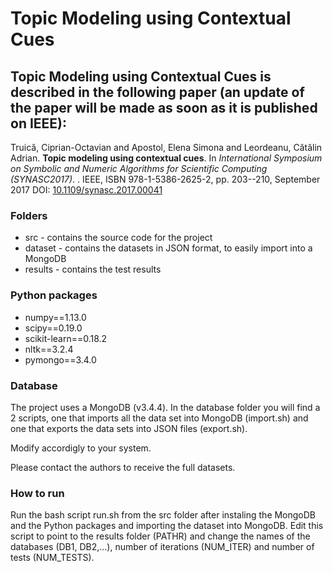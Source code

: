 # Topic Modeling using Contextual Cues
## Topic Modeling using Contextual Cues is described in the following paper (an update of the paper will be made as soon as it is published on IEEE):

Truică, Ciprian-Octavian and Apostol, Elena Simona and Leordeanu, Cătălin Adrian. **Topic modeling using contextual cues**. In *International Symposium on Symbolic and Numeric Algorithms for Scientific Computing (SYNASC2017)*. . IEEE, ISBN 978-1-5386-2625-2, pp. 203--210, September 2017 DOI: [10.1109/synasc.2017.00041](http://doi.org/10.1109/synasc.2017.00041)

### Folders
* src - contains the source code for the project
* dataset - contains the datasets in JSON format, to easily import into a MongoDB
* results - contains the test results

### Python packages
* numpy==1.13.0
* scipy==0.19.0
* scikit-learn==0.18.2
* nltk==3.2.4
* pymongo==3.4.0

### Database
The project uses a MongoDB (v3.4.4). In the database folder you will find a 2 scripts, one that imports all the data set into MongoDB (import.sh) and one that exports the data sets into JSON files (export.sh).

Modify accordigly to your system.

Please contact the authors to receive the full datasets.

### How to run
Run the bash script run.sh from the src folder after instaling the MongoDB and the Python packages and importing the dataset into MongoDB. Edit this script to point to the results folder (PATHR) and change the names of the databases (DB1, DB2,...), number of iterations (NUM_ITER) and number of tests (NUM_TESTS).
